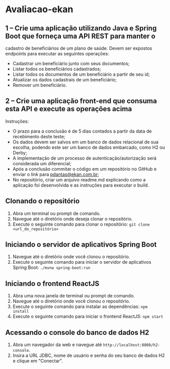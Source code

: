 # Avaliacao-ekan

## 1 – Crie uma aplicação utilizando Java e Spring Boot que forneça uma API REST para manter o
cadastro de beneficiários de um plano de saúde.
Devem ser expostos endpoints para executar as seguintes operações:
- Cadastrar um beneficiário junto com seus documentos;
- Listar todos os beneficiários cadastrados;
- Listar todos os documentos de um beneficiário a partir de seu id;
- Atualizar os dados cadastrais de um beneficiário;
- Remover um beneficiário.
  
## 2 – Crie uma aplicação front-end que consuma esta API e execute as operações acima
  Instruções:
- O prazo para a conclusão é de 5 dias contados a partir da data de recebimento deste teste;
- Os dados devem ser salvos em um banco de dados relacional de sua escolha, podendo este
  ser um banco de dados embarcado, como H2 ou Derby;
- A implementação de um processo de autenticação/autorização será considerada um
  diferencial;
- Após a conclusão commitar o código em um repositório no GitHub e enviar o link para
  pdantas@ekan.com.br;
- No repositório, criar um arquivo readme.md explicando como a aplicação foi desenvolvida e
  as instruções para executar o build.
  
## Clonando o repositório

1. Abra um terminal ou prompt de comando.
2. Navegue até o diretório onde deseja clonar o repositório.
3. Execute o seguinte comando para clonar o repositório: `git clone <url_do_repositório>`

## Iniciando o servidor de aplicativos Spring Boot

1. Navegue até o diretório onde você clonou o repositório.
2. Execute o seguinte comando para iniciar o servidor de aplicativos Spring Boot: `./mvnw spring-boot:run`

## Iniciando o frontend ReactJS

1. Abra uma nova janela de terminal ou prompt de comando.
2. Navegue até o diretório onde você clonou o repositório.
3. Execute o seguinte comando para instalar as dependências: `npm install`
4. Execute o seguinte comando para iniciar o frontend ReactJS: `npm start`

## Acessando o console do banco de dados H2

1. Abra um navegador da web e navegue até `http://localhost:8080/h2-console`.
2. Insira a URL JDBC, nome de usuário e senha do seu banco de dados H2 e clique em "Conectar".
